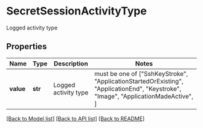 # SecretSessionActivityType

Logged activity type

## Properties
Name | Type | Description | Notes
------------ | ------------- | ------------- | -------------
**value** | **str** | Logged activity type |  must be one of ["SshKeyStroke", "ApplicationStartedOrExisting", "ApplicationEnd", "Keystroke", "Image", "ApplicationMadeActive", ]

[[Back to Model list]](../README.md#documentation-for-models) [[Back to API list]](../README.md#documentation-for-api-endpoints) [[Back to README]](../README.md)


